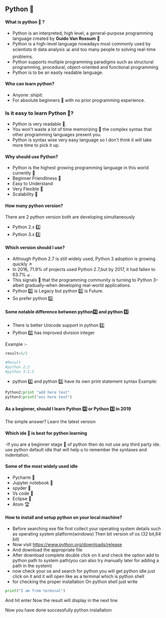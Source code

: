 ## Python :snake:

#### What is python :snake: ?
- Python is an interpreted, high level, a general-purpose programming language created by **Guido Van Rossum** :walking:
- Python is a high-level language nowadays most commonly used by scientists :globe_with_meridians: data analysis :bar_chart: and too many people to solving real-time problems.
- Python supports multiple programming paradigms such as structural programming, procedural, object-oriented and functional programming
- Python is to be an easily readable language.


#### Who can learn python?
- Anyone :shipit:
- For absolute beginners :beginner: with no prior programming experience.


### Is it easy to learn Python :mega:?
- Python is very readable :page_facing_up:.
- You won't waste a lot of time memorizing :pencil: the complex syntax that other programming languages present you.
- Python is syntax wise very easy language so I don't think it will take more time to pick it up.

#### Why should use Python?
- Python is the highest growing programming language in this world currently :loudspeaker:
- Beginner Friendliness :art:
- Easy to Understand 
- Very Flexible :helicopter: 
- Scalability :checkered_flag:

#### How many python version?
There are 2 python version both are developing simultaneously
  - Python 2.x :two:
  - Python 3.x :three:

#### Which version should I use?
- Although Python 2.7 is still widely used, Python 3 adoption is growing quickly :arrow_upper_right:
- In 2016, 71.9% of projects used Python 2.7,but by 2017, it had fallen to 63.7% :arrow_lower_left:. 
- This signals :traffic_light: that the programming community is turning to Python 3–albeit gradually–when developing real-world applications.
- Python :two: is Legacy but python  :three: is Future.
- So prefer python  :three:

#### Some notable difference between python:two: and python :three:

- There is better Unicode support in python :three:
- Python :three: has improved division integer

 Example :-
 ```python 
 result=5/2
 
 #Result
 #python 2:2
 #python 3:2.5
 ```
- python :two: and python :three: have its own print statement syntax 
Example:
```python
Python2:print "add here text"
python3:print("ass here text")
```

#### As a beginner, should I learn Python :two: or Python :three: in 2019
The simple answer? Learn the latest version


#### Which ide :page_facing_up: is best for python learning
-If you are a beginner stage :baggage_claim: of python then do not use any third party ide. use python default idle that will help u to remember the syntaxes and indentation.

#### Some of the  most widely used idle
- Pycharm :baggage_claim: 
- Jupyter notebook :book:
- spyder :pencil:
- Vs code :tophat:
- Eclipse :art:
- Atom :trophy:

#### How to install and setup python on your local machine?
- Before searching exe file first collect your operating system details such as operating system platform(windows)
Then bit version of os (32 bit,64 bit)
- Now visit https://www.python.org/downloads/release
- And download the appropriate file
- After download complete double click on it and check the option add to python path to system 
path(you can also try manually later for adding a path in the system)
- now check your os and search for python you will get python idle just click on it and it will open like as a terminal which is python shell
- for checking the proper installation
On python shell just write
```python
print("I am from terminal")  
```
And hit enter
Now the result will display in the next line

Now you have done successfully python installation
